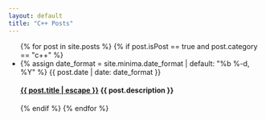 ```yaml
---
layout: default
title: "C++ Posts"
---
```

<div class="body">
  <ul class="post-list">
    {% for post in site.posts %}
        {% if post.isPost == true and post.category == "c++" %}
          <li>
            {% assign date_format = site.minima.date_format | default: "%b %-d, %Y" %}
            <span class="post-meta">{{ post.date | date: date_format }}</span>
            <h4>
              <a class="post-link" href="{{ post.url | relative_url }}">{{ post.title | escape }}</a>
              {{ post.description }}
            </h4>
          </li>
        {% endif %}
    {% endfor %}
  </ul>
</div>

